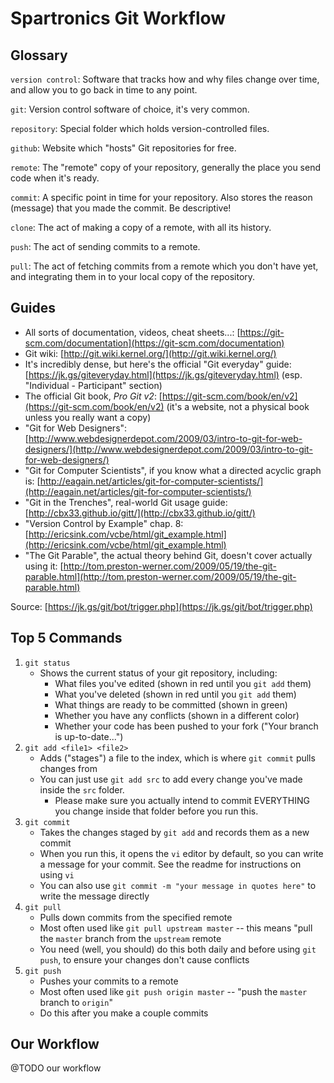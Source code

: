 # Spartronics Git Workflow

## Glossary

`version control`: Software that tracks how and why files change over time, and allow you to go back in time to any point.

`git`: Version control software of choice, it's very common.

`repository`: Special folder which holds version-controlled files.

`github`: Website which "hosts" Git repositories for free.

`remote`: The "remote" copy of your repository, generally the place you send code when it's ready.

`commit`: A specific point in time for your repository. Also stores the reason (message) that you made the commit. Be descriptive!

`clone`: The act of making a copy of a remote, with all its history.

`push`: The act of sending commits to a remote.

`pull`: The act of fetching commits from a remote which you don't have yet, and integrating them in to your local copy of the repository.

## Guides

- All sorts of documentation, videos, cheat sheets...: [https://git-scm.com/documentation](https://git-scm.com/documentation)
- Git wiki: [http://git.wiki.kernel.org/](http://git.wiki.kernel.org/)
- It's incredibly dense, but here's the official "Git everyday" guide: [https://jk.gs/giteveryday.html](https://jk.gs/giteveryday.html) (esp. "Individual - Participant" section)
- The official Git book, _Pro Git v2_: [https://git-scm.com/book/en/v2](https://git-scm.com/book/en/v2) (it's a website, not a physical book unless you really want a copy)
- "Git for Web Designers": [http://www.webdesignerdepot.com/2009/03/intro-to-git-for-web-designers/](http://www.webdesignerdepot.com/2009/03/intro-to-git-for-web-designers/)
- "Git for Computer Scientists", if you know what a directed acyclic graph is: [http://eagain.net/articles/git-for-computer-scientists/](http://eagain.net/articles/git-for-computer-scientists/)
- "Git in the Trenches", real-world Git usage guide: [http://cbx33.github.io/gitt/](http://cbx33.github.io/gitt/)
- "Version Control by Example" chap. 8: [http://ericsink.com/vcbe/html/git_example.html](http://ericsink.com/vcbe/html/git_example.html)
- "The Git Parable", the actual theory behind Git, doesn't cover actually using it: [http://tom.preston-werner.com/2009/05/19/the-git-parable.html](http://tom.preston-werner.com/2009/05/19/the-git-parable.html)

Source: [https://jk.gs/git/bot/trigger.php](https://jk.gs/git/bot/trigger.php)

## Top 5 Commands

1. `git status`
    - Shows the current status of your git repository, including:
        - What files you've edited (shown in red until you `git add` them)
        - What you've deleted (shown in red until you `git add` them)
        - What things are ready to be committed (shown in green)
        - Whether you have any conflicts (shown in a different color)
        - Whether your code has been pushed to your fork ("Your branch is up-to-date...")
1. `git add <file1> <file2>`
    - Adds ("stages") a file to the index, which is where `git commit` pulls changes from
    - You can just use `git add src` to add every change you've made inside the `src` folder.
        - Please make sure you actually intend to commit EVERYTHING you change inside that folder before you run this.
1. `git commit`
    - Takes the changes staged by `git add` and records them as a new commit
    - When you run this, it opens the `vi` editor by default, so you can write a message for your commit. See the readme for instructions on using `vi`
    - You can also use `git commit -m "your message in quotes here"` to write the message directly
1. `git pull`
    - Pulls down commits from the specified remote
    - Most often used like `git pull upstream master` -- this means "pull the `master` branch from the `upstream` remote
    - You need (well, you should) do this both daily and before using `git push`, to ensure your changes don't cause conflicts
1. `git push`
    - Pushes your commits to a remote
    - Most often used like `git push origin master` -- "push the `master` branch to `origin`"
    - Do this after you make a couple commits

## Our Workflow

@TODO our workflow
